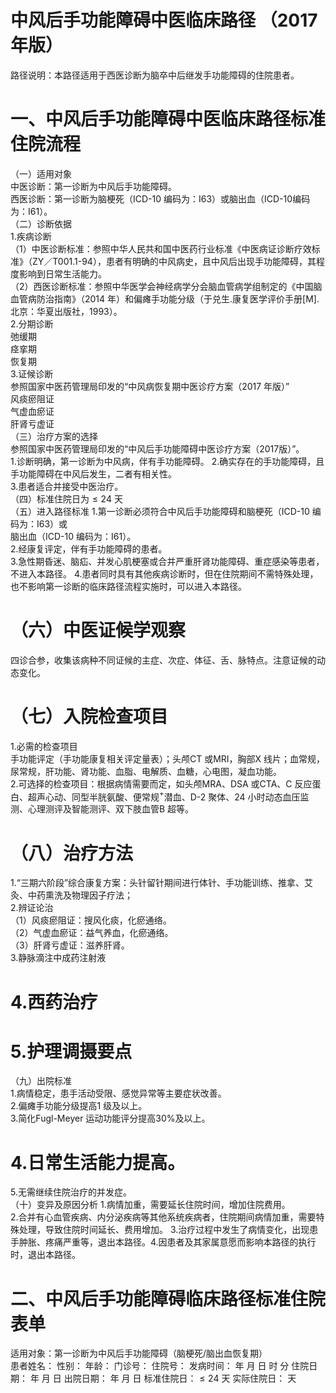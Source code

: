 # 中风后手功能障碍中医临床路径 （2017 年版）  
路径说明：本路径适用于西医诊断为脑卒中后继发手功能障碍的住院患者。  
# 一、中风后手功能障碍中医临床路径标准住院流程  
（一）适用对象  
中医诊断：第一诊断为中风后手功能障碍。  
西医诊断：第一诊断为脑梗死（ICD-10 编码为：I63）或脑出血（ICD-10编码为：I61）。  
（二）诊断依据  
1.疾病诊断  
（1）中医诊断标准：参照中华人民共和国中医药行业标准《中医病证诊断疗效标准》（ZY／T001.1-94），患者有明确的中风病史，且中风后出现手功能障碍，其程度影响到日常生活能力。  
（2）西医诊断标准：参照中华医学会神经病学分会脑血管病学组制定的《中国脑血管病防治指南》（2014 年）和偏瘫手功能分级（于兑生.康复医学评价手册[M].北京：华夏出版社，1993）。  
2.分期诊断  
弛缓期  
痉挛期  
恢复期  
3.证候诊断  
参照国家中医药管理局印发的“中风病恢复期中医诊疗方案（2017 年版）”  
风痰瘀阻证  
气虚血瘀证  
肝肾亏虚证  
（三）治疗方案的选择  
参照国家中医药管理局印发的“中风后手功能障碍中医诊疗方案（2017版）”。  
1.诊断明确，第一诊断为中风病，伴有手功能障碍。 2.确实存在的手功能障碍，且手功能障碍在中风后发生，二者有相关性。  
3.患者适合并接受中医治疗。  
（四）标准住院日为${\leqslant}24$ 天  
（五）进入路径标准 1.第一诊断必须符合中风后手功能障碍和脑梗死（ICD-10 编码为：I63）或  
脑出血（ICD-10 编码为：I61）。  
2.经康复评定，伴有手功能障碍的患者。  
3.急性期昏迷、脑疝、并发心肌梗塞或合并严重肝肾功能障碍、重症感染等患者，不进入本路径。 4.患者同时具有其他疾病诊断时，但在住院期间不需特殊处理，也不影响第一诊断的临床路径流程实施时，可以进入本路径。  
# （六）中医证候学观察  
四诊合参，收集该病种不同证候的主症、次症、体征、舌、脉特点。注意证候的动态变化。  
# （七）入院检查项目  
1.必需的检查项目  
手功能评定（手功能康复相关评定量表）；头颅CT 或MRI，胸部X 线片；血常规，尿常规，肝功能、肾功能、血脂、电解质、血糖，心电图，凝血功能。  
2.可选择的检查项目：根据病情需要而定，如头颅MRA、DSA 或CTA、C 反应蛋白、超声心动、同型半胱氨酸、便常规$^+$潜血、D-2 聚体、24 小时动态血压监测、心理测评及智能测评、双下肢血管B 超等。  
# （八）治疗方法  
1.“三期六阶段”综合康复方案：头针留针期间进行体针、手功能训练、推拿、艾灸、中药熏洗及物理因子疗法；  
2.辨证论治  
（1）风痰瘀阻证：搜风化痰，化瘀通络。  
（2）气虚血瘀证：益气养血，化瘀通络。  
（3）肝肾亏虚证：滋养肝肾。  
3.静脉滴注中成药注射液  
# 4.西药治疗  
# 5.护理调摄要点  
（九）出院标准  
1.病情稳定，患手活动受限、感觉异常等主要症状改善。  
2.偏瘫手功能分级提高1 级及以上。  
3.简化Fugl-Meyer 运动功能评分提高$30\%$及以上。  
#     4.日常生活能力提高。  
5.无需继续住院治疗的并发症。  
（十）变异及原因分析 1.病情加重，需要延长住院时间，增加住院费用。  
2.合并有心血管疾病、内分泌疾病等其他系统疾病者，住院期间病情加重，需要特殊处理，导致住院时间延长、费用增加。 3.治疗过程中发生了病情变化，出现患手肿胀、疼痛严重等，退出本路径。4.因患者及其家属意愿而影响本路径的执行时，退出本路径。  
# 二、中风后手功能障碍临床路径标准住院表单  
适用对象：第一诊断为中风后手功能障碍（脑梗死/脑出血恢复期）  
患者姓名：          性别：    年龄：    门诊号：         住院号：            发病时间：   年  月  日  时  分  住院日期：   年  月  日 出院日期：   年  月   日 标准住院日：${\leqslant}24$ 天              实际住院日：    天  
